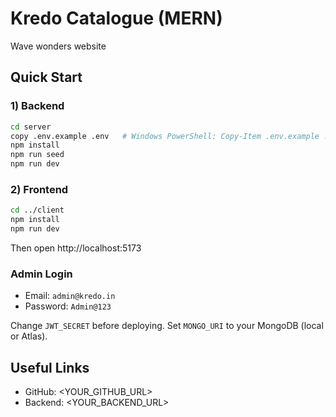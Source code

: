 # Kredo Catalogue (MERN)

Wave wonders website

## Quick Start

### 1) Backend
```bash
cd server
copy .env.example .env   # Windows PowerShell: Copy-Item .env.example .env
npm install
npm run seed
npm run dev
```

### 2) Frontend
```bash
cd ../client
npm install
npm run dev
```
Then open http://localhost:5173

### Admin Login
- Email: `admin@kredo.in`
- Password: `Admin@123`

Change `JWT_SECRET` before deploying. Set `MONGO_URI` to your MongoDB (local or Atlas).

## Useful Links
- GitHub: <YOUR_GITHUB_URL>
- Backend: <YOUR_BACKEND_URL>
